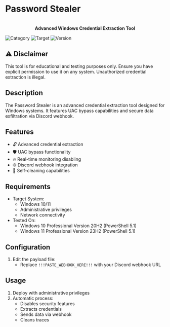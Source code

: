 # Password Stealer

<p align="center">
  <br>
  <strong>Advanced Windows Credential Extraction Tool</strong>
</p>

![Category](https://img.shields.io/badge/Category-Exfiltration-red)
![Target](https://img.shields.io/badge/Target-Windows-blue)
![Version](https://img.shields.io/badge/Version-1.0-green)

## ⚠️ Disclaimer

This tool is for educational and testing purposes only. Ensure you have explicit permission to use it on any system. Unauthorized credential extraction is illegal.

## Description

The Password Stealer is an advanced credential extraction tool designed for Windows systems. It features UAC bypass capabilities and secure data exfiltration via Discord webhook.

## Features

- 🔓 Advanced credential extraction
- 🛡️ UAC bypass functionality
- 🔥 Real-time monitoring disabling
- 🌐 Discord webhook integration
- 🧹 Self-cleaning capabilities

## Requirements

- Target System:
    - Windows 10/11
    - Administrative privileges
    - Network connectivity
- Tested On:
    - Windows 10 Professional Version 20H2 (PowerShell 5.1)
    - Windows 11 Professional Version 23H2 (PowerShell 5.1)

## Configuration

1. Edit the payload file:
    - Replace `!!!PASTE_WEBHOOK_HERE!!!` with your Discord webhook URL

## Usage

1. Deploy with administrative privileges
2. Automatic process:
    - Disables security features
    - Extracts credentials
    - Sends data via webhook
    - Cleans traces
